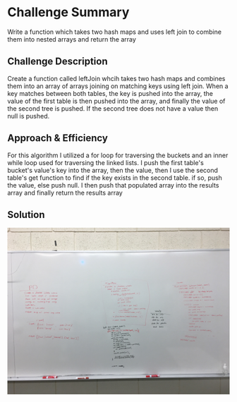 # Challenge Summary
Write a function which takes two hash maps and uses left join to combine them into nested arrays and return the array

## Challenge Description
Create a function called leftJoin whcih takes two hash maps and combines them into an array of arrays joining on matching keys using left join. When a key matches between both tables, the key is pushed into the array, the value of the first table is then pushed into the array, and finally the value of the second tree is pushed. If the second tree does not have a value then null is pushed. 

## Approach & Efficiency
For this algorithm I utilized a for loop for traversing the buckets and an inner while loop used for traversing the linked lists. I push the first table's bucket's value's key into the array, then the value, then I use the second table's get function to find if the key exists in the second table. if so, push the value, else push null. I then push that populated array into the results array and finally return the results array

## Solution
![Whiteboard](../../assets/left_join.jpg)